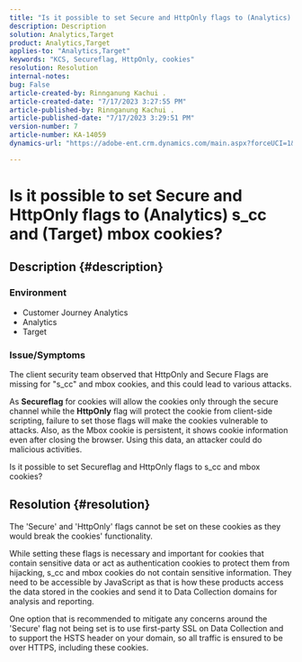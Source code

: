 ```yaml
---
title: "Is it possible to set Secure and HttpOnly flags to (Analytics) s_cc and (Target) mbox cookies?"
description: Description
solution: Analytics,Target
product: Analytics,Target
applies-to: "Analytics,Target"
keywords: "KCS, Secureflag, HttpOnly, cookies"
resolution: Resolution
internal-notes: 
bug: False
article-created-by: Rinnganung Kachui .
article-created-date: "7/17/2023 3:27:55 PM"
article-published-by: Rinnganung Kachui .
article-published-date: "7/17/2023 3:29:51 PM"
version-number: 7
article-number: KA-14059
dynamics-url: "https://adobe-ent.crm.dynamics.com/main.aspx?forceUCI=1&pagetype=entityrecord&etn=knowledgearticle&id=eaa2a47a-b624-ee11-9cbd-6045bd006b4b"

---
```

# Is it possible to set Secure and HttpOnly flags to (Analytics) s_cc and (Target) mbox cookies?

## Description {#description}


### <b>Environment</b>

- Customer Journey Analytics
- Analytics
- Target




### Issue/Symptoms



The client security team observed that HttpOnly and Secure Flags are missing for "s_cc" and mbox cookies, and this could lead to various attacks.

As <b>Secureflag</b> for cookies will allow the cookies only through the secure channel while the <b>HttpOnly</b> flag will protect the cookie from client-side scripting, failure to set those flags will make the cookies vulnerable to attacks. Also, as the Mbox cookie is persistent, it shows cookie information even after closing the browser. Using this data, an attacker could do malicious activities.

Is it possible to set Secureflag and HttpOnly flags to s_cc and mbox cookies?


## Resolution {#resolution}


The 'Secure' and 'HttpOnly' flags cannot be set on these cookies as they would break the cookies' functionality.

While setting these flags is necessary and important for cookies that contain sensitive data or act as authentication cookies to protect them from hijacking, s_cc and mbox cookies do not contain sensitive information. They need to be accessible by JavaScript as that is how these products access the data stored in the cookies and send it to Data Collection domains for analysis and reporting.

One option that is recommended to mitigate any concerns around the 'Secure' flag not being set is to use first-party SSL on Data Collection and to support the HSTS header on your domain, so all traffic is ensured to be over HTTPS, including these cookies.
